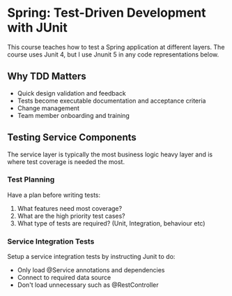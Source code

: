 # Spring: Test-Driven Development with JUnit

This course teaches how to test a Spring application at different layers.
The course uses Junit 4, but I use Jnunit 5 in any code representations below.

## Why TDD Matters
* Quick design validation and feedback
* Tests become executable documentation and acceptance criteria
* Change management
* Team member onboarding and training

## Testing Service Components
The service layer is typically the most business logic heavy layer and is where test coverage 
is needed the most.

### Test Planning
Have a plan before writing tests:

1. What features need most coverage?
2. What are the high priority test cases?
3. What type of tests are required? (Unit, Integration, behaviour etc)

### Service Integration Tests
Setup a service integration tests by instructing Junit to do:
* Only load @Service annotations and dependencies
* Connect to required data source
* Don't load unnecessary such as @RestController

